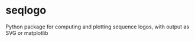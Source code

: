 # seqlogo
Python package for computing and plotting sequence logos, with output as SVG or matplotlib
